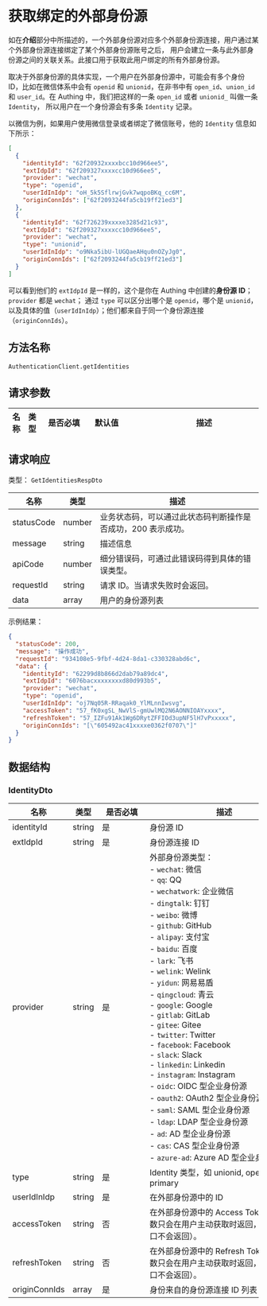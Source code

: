 # 获取绑定的外部身份源

<!--
  警告⚠️：
  不要直接修改该文档，
  https://github.com/Authing/authing-docs-factory
  使用该项目进行生成
-->

<LastUpdated />


如在**介绍**部分中所描述的，一个外部身份源对应多个外部身份源连接，用户通过某个外部身份源连接绑定了某个外部身份源账号之后，
用户会建立一条与此外部身份源之间的关联关系。此接口用于获取此用户绑定的所有外部身份源。

取决于外部身份源的具体实现，一个用户在外部身份源中，可能会有多个身份 ID，比如在微信体系中会有 `openid` 和 `unionid`，在非书中有
`open_id`、`union_id` 和 `user_id`。在 Authing 中，我们把这样的一条 `open_id` 或者 `unionid_` 叫做一条 `Identity`， 所以用户在一个身份源会有多条 `Identity` 记录。

以微信为例，如果用户使用微信登录或者绑定了微信账号，他的 `Identity` 信息如下所示：

```json
[
  {
    "identityId": "62f20932xxxxbcc10d966ee5",
    "extIdpId": "62f209327xxxxcc10d966ee5",
    "provider": "wechat",
    "type": "openid",
    "userIdInIdp": "oH_5k5SflrwjGvk7wqpoBKq_cc6M",
    "originConnIds": ["62f2093244fa5cb19ff21ed3"]
  },
  {
    "identityId": "62f726239xxxxe3285d21c93",
    "extIdpId": "62f209327xxxxcc10d966ee5",
    "provider": "wechat",
    "type": "unionid",
    "userIdInIdp": "o9Nka5ibU-lUGQaeAHqu0nOZyJg0",
    "originConnIds": ["62f2093244fa5cb19ff21ed3"]
  }
]
```


可以看到他们的 `extIdpId` 是一样的，这个是你在 Authing 中创建的**身份源 ID**；`provider` 都是 `wechat`；
通过 `type` 可以区分出哪个是 `openid`，哪个是 `unionid`，以及具体的值（`userIdInIdp`）；他们都来自于同一个身份源连接（`originConnIds`）。


  

## 方法名称

`AuthenticationClient.getIdentities`

## 请求参数

| 名称 | 类型 | <div style="width:80px">是否必填</div> | <div style="width:60px">默认值</div> | <div style="width:300px">描述</div> | <div style="width:200px">示例值</div> |
| ---- | ---- | ---- | ---- | ---- | ---- |



  
## 请求响应

类型： `GetIdentitiesRespDto`

| 名称 | 类型 | 描述 |
| ---- | ---- | ---- |
| statusCode | number | 业务状态码，可以通过此状态码判断操作是否成功，200 表示成功。 |
| message | string | 描述信息 |
| apiCode | number | 细分错误码，可通过此错误码得到具体的错误类型。 |
| requestId | string | 请求 ID。当请求失败时会返回。 |
| data | array | 用户的身份源列表 |



示例结果：

```json
{
  "statusCode": 200,
  "message": "操作成功",
  "requestId": "934108e5-9fbf-4d24-8da1-c330328abd6c",
  "data": {
    "identityId": "62299d8b866d2dab79a89dc4",
    "extIdpId": "6076bacxxxxxxxxd80d993b5",
    "provider": "wechat",
    "type": "openid",
    "userIdInIdp": "oj7Nq05R-RRaqak0_YlMLnnIwsvg",
    "accessToken": "57_fK0xgSL_NwVlS-gmUwlMQ2N6AONNIOAYxxxx",
    "refreshToken": "57_IZFu91Ak1Wg6DRytZFFIOd3upNF5lH7vPxxxxx",
    "originConnIds": "[\"605492ac41xxxxe0362f0707\"]"
  }
}
```

## 数据结构


### <a id="IdentityDto"></a> IdentityDto

| 名称 | 类型 | <div style="width:80px">是否必填</div> | <div style="width:300px">描述</div> | <div style="width:200px">示例值</div> |
| ---- |  ---- | ---- | ---- | ---- |
| identityId | string | 是 | 身份源 ID   |  `62299d8b866d2dab79a89dc4` |
| extIdpId | string | 是 | 身份源连接 ID   |  `6076bacxxxxxxxxd80d993b5` |
| provider | string | 是 | 外部身份源类型：<br>- `wechat`: 微信<br>- `qq`: QQ<br>- `wechatwork`: 企业微信<br>- `dingtalk`: 钉钉<br>- `weibo`: 微博<br>- `github`: GitHub<br>- `alipay`: 支付宝<br>- `baidu`: 百度<br>- `lark`: 飞书<br>- `welink`: Welink<br>- `yidun`: 网易易盾<br>- `qingcloud`: 青云<br>- `google`: Google<br>- `gitlab`: GitLab<br>- `gitee`: Gitee<br>- `twitter`: Twitter<br>- `facebook`: Facebook<br>- `slack`: Slack<br>- `linkedin`: Linkedin<br>- `instagram`: Instagram<br>- `oidc`: OIDC 型企业身份源<br>- `oauth2`: OAuth2 型企业身份源<br>- `saml`: SAML 型企业身份源<br>- `ldap`: LDAP 型企业身份源<br>- `ad`: AD 型企业身份源<br>- `cas`: CAS 型企业身份源<br>- `azure-ad`: Azure AD 型企业身份源<br>       | oidc |
| type | string | 是 | Identity 类型，如 unionid, openid, primary   |  `openid` |
| userIdInIdp | string | 是 | 在外部身份源中的 ID   |  `oj7Nq05R-RRaqak0_YlMLnnIwsvg` |
| accessToken | string | 否 | 在外部身份源中的 Access Token（此参数只会在用户主动获取时返回，管理侧接口不会返回）。   |  `57_fK0xgSL_NwVlS-gmUwlMQ2N6AONNIOAYxxxx` |
| refreshToken | string | 否 | 在外部身份源中的 Refresh Token（此参数只会在用户主动获取时返回，管理侧接口不会返回）。   |  `57_IZFu91Ak1Wg6DRytZFFIOd3upNF5lH7vPxxxxx` |
| originConnIds | array | 是 | 身份来自的身份源连接 ID 列表   |  `["605492ac41xxxxe0362f0707"]` |


